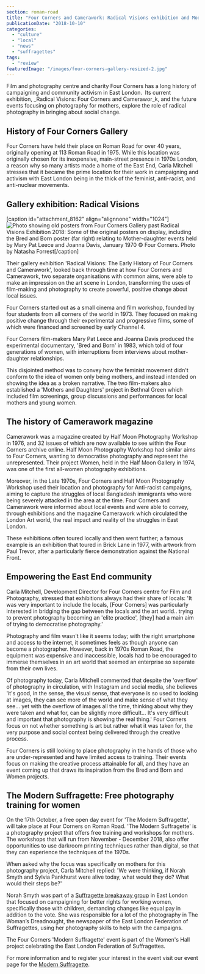 ```yaml
---
section: roman-road
title: "Four Corners and Camerawork: Radical Visions exhibition and Modern Suffragette photography training"
publicationDate: "2018-10-10"
categories: 
  - "culture"
  - "local"
  - "news"
  - "suffragettes"
tags: 
  - "review"
featuredImage: "/images/four-corners-gallery-resized-2.jpg"
---
```


Film and photography centre and charity Four Corners has a long history of campaigning and community activism in East London.  Its current exhibition, _Radical Visions: Four Corners and Camerawor_k, and the future events focusing on photography for mothers, explore the role of radical photography in bringing about social change.

## History of Four Corners Gallery

Four Corners have held their place on Roman Road for over 40 years, originally opening at 113 Roman Road in 1975. While this location was originally chosen for its inexpensive, main-street presence in 1970s London, a reason why so many artists made a home of the East End, Carla Mitchell stresses that it became the prime location for their work in campaigning and activism with East London being in the thick of the feminist, anti-racist, and anti-nuclear movements.

## Gallery exhibition: Radical Visions

\[caption id="attachment\_8162" align="alignnone" width="1024"\]![Photo showing old posters from Four Corners Gallery past](/images/four-corners-gallery-resized-1024x683.jpg) Radical Visions Exhibition 2018: Some of the original posters on display, including the Bred and Born poster (far right) relating to Mother-daughter events held by Mary Pat Leece and Joanna Davis, January 1970 © Four Corners. Photo by Natasha Forrest\[/caption\]

Their gallery exhibition 'Radical Visions: The Early History of Four Corners and Camerawork', looked back through time at how Four Corners and Camerawork, two separate organisations with common aims, were able to make an impression on the art scene in London, transforming the uses of film-making and photography to create powerful, positive change about local issues.

Four Corners started out as a small cinema and film workshop, founded by four students from all corners of the world in 1973. They focused on making positive change through their experimental and progressive films, some of which were financed and screened by early Channel 4.

Four Corners film-makers Mary Pat Leece and Joanna Davis produced the experimental documentary, 'Bred and Born' in 1983, which told of four generations of women, with interruptions from interviews about mother-daughter relationships.

This disjointed method was to convey how the feminist movement didn't conform to the idea of women only being mothers, and instead intended on showing the idea as a broken narrative. The two film-makers also established a 'Mothers and Daughters' project in Bethnal Green which included film screenings, group discussions and performances for local mothers and young women.

## The history of Camerawork magazine

Camerawork was a magazine created by Half Moon Photography Workshop in 1976, and 32 issues of which are now available to see within the Four Corners archive online. Half Moon Photography Workshop had similar aims to Four Corners, wanting to democratise photography and represent the unrepresented. Their project Women, held in the Half Moon Gallery in 1974, was one of the first all-women photography exhibitions.

Moreover, in the Late 1970s, Four Corners and Half Moon Photography Workshop used their location and photography for Anti-racist campaigns, aiming to capture the struggles of local Bangladesh immigrants who were being severely attacked in the area at the time. Four Corners and Camerawork were informed about local events and were able to convey, through exhibitions and the magazine Camerawork which circulated the London Art world, the real impact and reality of the struggles in East London.

These exhibitions often toured locally and then went further; a famous example is an exhibition that toured in Brick Lane in 1977, with artwork from Paul Trevor, after a particularly fierce demonstration against the National Front.

## Empowering the East End community

Carla Mitchell, Development Director for Four Corners centre for Film and Photography, stressed that exhibitions always had their share of locals: 'It was very important to include the locals, \[Four Corners\] was particularly interested in bridging the gap between the locals and the art world.. trying to prevent photography becoming an 'elite practice', \[they\] had a main aim of trying to democratise photography.'

Photography and film wasn't like it seems today; with the right smartphone and access to the internet, it sometimes feels as though anyone can become a photographer. However, back in 1970s Roman Road, the equipment was expensive and inaccessible, locals had to be encouraged to immerse themselves in an art world that seemed an enterprise so separate from their own lives.

Of photography today, Carla Mitchell commented that despite the 'overflow' of photography in circulation, with Instagram and social media, she believes 'it's good, in the sense, the visual sense, that everyone is so used to looking at images, they can see more of the world and make sense of what they see... yet with the overflow of images all the time, thinking about why they were taken and what for, can be slightly more difficult... It's very difficult and important that photography is showing the real thing.' Four Corners focus on not whether something is art but rather what it was taken for, the very purpose and social context being delivered through the creative process.

Four Corners is still looking to place photography in the hands of those who are under-represented and have limited access to training. Their events focus on making the creative process attainable for all, and they have an event coming up that draws its inspiration from the Bred and Born and Women projects.

## The Modern Suffragette: Free photography training for women

On the 17th October, a free open day event for 'The Modern Suffragette', will take place at Four Corners on Roman Road. 'The Modern Suffragette' is a photography project that offers free training and workshops for mothers. The workshops that will run from November - December 2018, also offer opportunities to use darkroom printing techniques rather than digital, so that they can experience the techniques of the 1970s.

When asked why the focus was specifically on mothers for this photography project, Carla Mitchell replied: 'We were thinking, if Norah Smyth and Sylvia Pankhurst were alive today, what would they do? What would their steps be?'

Norah Smyth was part of a [Suffragette breakaway group](https://romanroadlondon.com/bow-suffragettes-lost-stories/) in East London that focused on campaigning for better rights for working women, specifically those with children, demanding changes like equal pay in addition to the vote. She was responsible for a lot of the photography in The Woman’s Dreadnought, the newspaper of the East London Federation of Suffragettes, using her photography skills to help with the campaigns.

The Four Corners 'Modern Suffragette' event is part of the Women's Hall project celebrating the East London Federation of Suffragettes.

For more information and to register your interest in the event visit our event page for the [Modern Suffragette](https://romanroadlondon.com/event/modern-suffragette-photo-project-open-day/).
